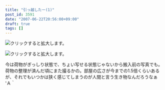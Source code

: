 ```yaml
---
title: "引っ越したー(1)"
post_id: 3591
date: "2007-06-22T20:56:00+09:00"
draft: true
tags: []
---
```



![クリックすると拡大します。](https://danmaq.com/image/mixi/2007/474341631_33_s.jpg)

![クリックすると拡大します。](https://danmaq.com/image/mixi/2007/474341631_40_s.jpg)

今は荷物がぎっしり状態で、ちょい写せる状態じゃないから搬入前の写真でも。荷物の整理が済んだ頃にまた撮るかの。部屋の広さが今までの1.5倍くらいあるが、それでもいつかは狭く感じてしまうのが人間と言う生き物なんだろうなぁ 'Ａ｀

